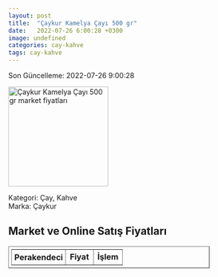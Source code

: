 ```yaml
---
layout: post
title:  "Çaykur Kamelya Çayı 500 gr"
date:   2022-07-26 6:00:28 +0300
image: undefined
categories: cay-kahve
tags: cay-kahve
---
```


Son Güncelleme: 2022-07-26 9:00:28

<img src="undefined" width="200" alt="Çaykur Kamelya Çayı 500 gr market fiyatları" />

Kategori: Çay, Kahve
<br />
Marka: Çaykur

<h2>Market ve Online Satış Fiyatları</h2>

<table border="1" style="padding: 5px;width:80%;">
  <tr>
    <td style="padding: 5px;"><strong>Perakendeci</strong></td>
    <td><strong>Fiyat</strong></td>
    <td><strong>İşlem</strong></td>
  </tr>
  
</table>
